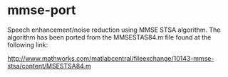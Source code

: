 # mmse-port

Speech enhancement/noise reduction using MMSE STSA algorithm. The algorithm has been ported from the MMSESTAS84.m file found at the following link:

http://www.mathworks.com/matlabcentral/fileexchange/10143-mmse-stsa/content/MSESTSA84.m
